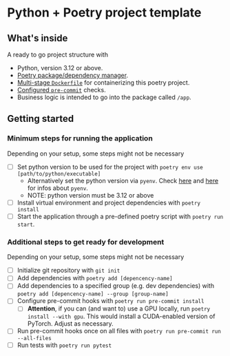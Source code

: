 # Python + Poetry project template

## What's inside

A ready to go project structure with

- Python, version 3.12 or above.
- [Poetry package/dependency manager](https://python-poetry.org/).
- [Multi-stage `Dockerfile`](./Dockerfile) for containerizing this poetry project.
- [Configured `pre-commit`](https://pre-commit.com/) checks.
- Business logic is intended to go into the package called `/app`.


## Getting started

### Minimum steps for running the application
Depending on your setup, some steps might not be necessary

- [ ] Set python version to be used for the project with `poetry env use [path/to/python/executable]`
    - Alternatively set the python version via `pyenv`. Check [here](https://www.youtube.com/watch?v=3my06DUnApM) and [here](https://medium.com/@adocquin/mastering-python-virtual-environments-with-pyenv-and-pyenv-virtualenv-c4e017c0b173) for infos about `pyenv`.
    - NOTE: python version must be 3.12 or above
- [ ] Install virtual environment and project dependencies with `poetry install`
- [ ] Start the application through a pre-defined poetry script with `poetry run start`.

### Additional steps to get ready for development
Depending on your setup, some steps might not be necessary
- [ ] Initialize git repository with `git init`
- [ ] Add dependencies with `poetry add [depencency-name]`
- [ ] Add dependencies to a specified group (e.g. dev dependencies) with `poetry add [depencency-name] --group [group-name]`
- [ ] Configure pre-commit hooks with `poetry run pre-commit install`
    - [ ] **Attention**, if you can (and want to) use a GPU locally, run `poetry install --with gpu`. This would install a CUDA-enabled version of PyTorch. Adjust as necessary. 
- [ ] Run pre-commit hooks once on all files with `poetry run pre-commit run --all-files`
- [ ] Run tests with `poetry run pytest`
